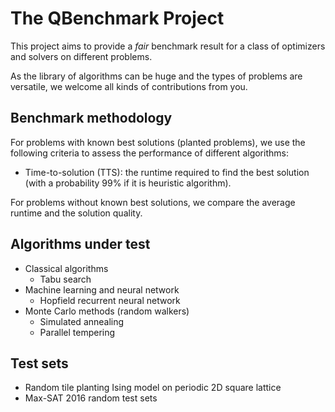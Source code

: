 # The QBenchmark Project

This project aims to provide a *fair* benchmark result for a class of optimizers and solvers on different problems.

As the library of algorithms can be huge and the types of problems are versatile, we welcome all kinds of contributions from you.

## Benchmark methodology
For problems with known best solutions (planted problems), we use the following criteria to assess the performance of different algorithms:
- Time-to-solution (TTS): the runtime required to find the best solution (with a probability 99% if it is heuristic algorithm).

For problems without known best solutions, we compare the average runtime and the solution quality.

## Algorithms under test
- Classical algorithms
  - Tabu search
- Machine learning and neural network
  - Hopfield recurrent neural network
- Monte Carlo methods (random walkers)
  - Simulated annealing
  - Parallel tempering

## Test sets
- Random tile planting Ising model on periodic 2D square lattice
- Max-SAT 2016 random test sets

